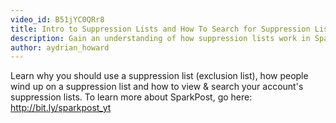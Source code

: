 ```yaml
---
video_id: B51jYC0QRr8
title: Intro to Suppression Lists and How To Search for Suppression List in SparkPost
description: Gain an understanding of how suppression lists work in SparkPost.
author: aydrian_howard
---
```

Learn why you should use a suppression list (exclusion list), how people wind up on a suppression list and how to view & search your account's suppression lists. To learn more about SparkPost, go here: http://bit.ly/sparkpost_yt
